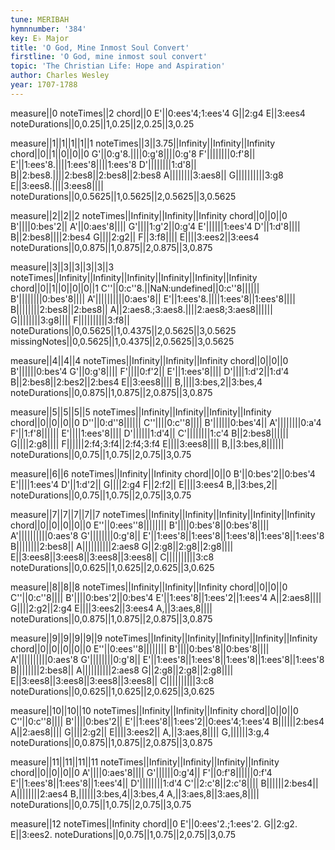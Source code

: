 ```yaml
---
tune: MERIBAH
hymnnumber: '384'
key: E♭ Major
title: 'O God, Mine Inmost Soul Convert'
firstline: 'O God, mine inmost soul convert'
topic: 'The Christian Life: Hope and Aspiration'
author: Charles Wesley
year: 1707-1788
---
```

measure||0
noteTimes||2
chord||0
E'||0:ees'4;1:ees'4
G||2:g4
E||3:ees4
noteDurations||0,0.25||1,0.25||2,0.25||3,0.25

measure||1||1||1||1||1
noteTimes||3||3.75||Infinity||Infinity||Infinity
chord||0||1||0||0||0
G'||0:g'8.||||0:g'8||||0:g'8
F'||||||||0:f'8||
E'||1:ees'8.||||1:ees'8||||1:ees'8
D'||||||||1:d'8||
B||2:bes8.||||2:bes8||2:bes8||2:bes8
A||||||||3:aes8||
G||||||||||3:g8
E||3:ees8.||||3:ees8||||
noteDurations||0,0.5625||1,0.5625||2,0.5625||3,0.5625

measure||2||2||2
noteTimes||Infinity||Infinity||Infinity
chord||0||0||0
B'||||0:bes'2||
A'||0:aes'8||||
G'||||1:g'2||0:g'4
E'||||||1:ees'4
D'||1:d'8||||
B||2:bes8||||2:bes4
G||||2:g2||
F||3:f8||||
E||||3:ees2||3:ees4
noteDurations||0,0.875||1,0.875||2,0.875||3,0.875

measure||3||3||3||3||3||3
noteTimes||Infinity||Infinity||Infinity||Infinity||Infinity||Infinity
chord||0||1||0||0||0||1
C''||0:c''8.||NaN:undefined||0:c''8||||||
B'||||||||0:bes'8||||
A'||||||||||0:aes'8||
E'||1:ees'8.||||1:ees'8||1:ees'8||||
B||||||||2:bes8||2:bes8||
A||2:aes8.;3:aes8.||||2:aes8;3:aes8||||||
G||||||||3:g8||||
F||||||||||3:f8||
noteDurations||0,0.5625||1,0.4375||2,0.5625||3,0.5625
missingNotes||0,0.5625||1,0.4375||2,0.5625||3,0.5625

measure||4||4||4
noteTimes||Infinity||Infinity||Infinity
chord||0||0||0
B'||||||0:bes'4
G'||0:g'8||||
F'||||0:f'2||
E'||1:ees'8||||
D'||||1:d'2||1:d'4
B||2:bes8||2:bes2||2:bes4
E||3:ees8||||
B,||||3:bes,2||3:bes,4
noteDurations||0,0.875||1,0.875||2,0.875||3,0.875

measure||5||5||5||5
noteTimes||Infinity||Infinity||Infinity||Infinity
chord||0||0||0||0
D''||0:d''8||||||
C''||||0:c''8||||
B'||||||0:bes'4||
A'||||||||0:a'4
F'||1:f'8||||||
E'||||1:ees'8||||
D'||||||1:d'4||
C'||||||||1:c'4
B||2:bes8||||||
G||||2:g8||||
F||||||2:f4;3:f4||2:f4;3:f4
E||||3:ees8||||
B,||3:bes,8||||||
noteDurations||0,0.75||1,0.75||2,0.75||3,0.75

measure||6||6
noteTimes||Infinity||Infinity
chord||0||0
B'||0:bes'2||0:bes'4
E'||||1:ees'4
D'||1:d'2||
G||||2:g4
F||2:f2||
E||||3:ees4
B,||3:bes,2||
noteDurations||0,0.75||1,0.75||2,0.75||3,0.75

measure||7||7||7||7||7
noteTimes||Infinity||Infinity||Infinity||Infinity||Infinity
chord||0||0||0||0||0
E''||0:ees''8||||||||
B'||||0:bes'8||0:bes'8||||
A'||||||||||0:aes'8
G'||||||||0:g'8||
E'||1:ees'8||1:ees'8||1:ees'8||1:ees'8||1:ees'8
B||||||||2:bes8||
A||||||||||2:aes8
G||2:g8||2:g8||2:g8||||
E||3:ees8||3:ees8||3:ees8||3:ees8||
C||||||||||3:c8
noteDurations||0,0.625||1,0.625||2,0.625||3,0.625

measure||8||8||8
noteTimes||Infinity||Infinity||Infinity
chord||0||0||0
C''||0:c''8||||
B'||||0:bes'2||0:bes'4
E'||1:ees'8||1:ees'2||1:ees'4
A||2:aes8||||
G||||2:g2||2:g4
E||||3:ees2||3:ees4
A,||3:aes,8||||
noteDurations||0,0.875||1,0.875||2,0.875||3,0.875

measure||9||9||9||9||9
noteTimes||Infinity||Infinity||Infinity||Infinity||Infinity
chord||0||0||0||0||0
E''||0:ees''8||||||||
B'||||0:bes'8||0:bes'8||||
A'||||||||||0:aes'8
G'||||||||0:g'8||
E'||1:ees'8||1:ees'8||1:ees'8||1:ees'8||1:ees'8
B||||||||2:bes8||
A||||||||||2:aes8
G||2:g8||2:g8||2:g8||||
E||3:ees8||3:ees8||3:ees8||3:ees8||
C||||||||||3:c8
noteDurations||0,0.625||1,0.625||2,0.625||3,0.625

measure||10||10||10
noteTimes||Infinity||Infinity||Infinity
chord||0||0||0
C''||0:c''8||||
B'||||0:bes'2||
E'||1:ees'8||1:ees'2||0:ees'4;1:ees'4
B||||||2:bes4
A||2:aes8||||
G||||2:g2||
E||||3:ees2||
A,||3:aes,8||||
G,||||||3:g,4
noteDurations||0,0.875||1,0.875||2,0.875||3,0.875

measure||11||11||11||11
noteTimes||Infinity||Infinity||Infinity||Infinity
chord||0||0||0||0
A'||||0:aes'8||||
G'||||||0:g'4||
F'||0:f'8||||||0:f'4
E'||1:ees'8||1:ees'8||1:ees'4||
D'||||||||1:d'4
C'||2:c'8||2:c'8||||
B||||||2:bes4||
A||||||||2:aes4
B,||||||3:bes,4||3:bes,4
A,||3:aes,8||3:aes,8||||
noteDurations||0,0.75||1,0.75||2,0.75||3,0.75

measure||12
noteTimes||Infinity
chord||0
E'||0:ees'2.;1:ees'2.
G||2:g2.
E||3:ees2.
noteDurations||0,0.75||1,0.75||2,0.75||3,0.75

